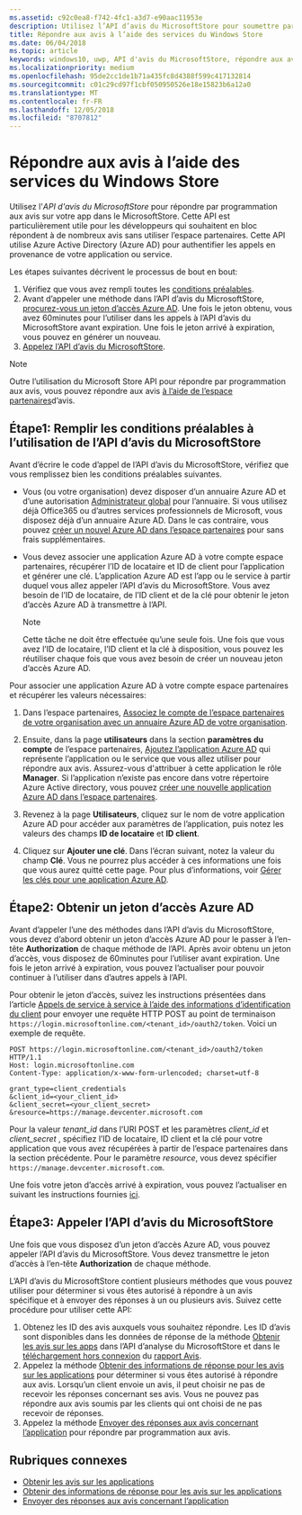 ```yaml
---
ms.assetid: c92c0ea8-f742-4fc1-a3d7-e90aac11953e
description: Utilisez l’API d’avis du MicrosoftStore pour soumettre par programmation les réponses aux avis sur votre app dans le MicrosoftStore.
title: Répondre aux avis à l’aide des services du Windows Store
ms.date: 06/04/2018
ms.topic: article
keywords: windows10, uwp, API d'avis du MicrosoftStore, répondre aux avis
ms.localizationpriority: medium
ms.openlocfilehash: 95de2cc1de1b71a435fc8d4388f599c417132814
ms.sourcegitcommit: c01c29cd97f1cbf050950526e18e15823b6a12a0
ms.translationtype: MT
ms.contentlocale: fr-FR
ms.lasthandoff: 12/05/2018
ms.locfileid: "8707812"
---
```

# <a name="respond-to-reviews-using-store-services"></a>Répondre aux avis à l’aide des services du Windows Store

Utilisez l'*API d'avis du MicrosoftStore* pour répondre par programmation aux avis sur votre app dans le MicrosoftStore. Cette API est particulièrement utile pour les développeurs qui souhaitent en bloc répondent à de nombreux avis sans utiliser l’espace partenaires. Cette API utilise Azure Active Directory (Azure AD) pour authentifier les appels en provenance de votre application ou service.

Les étapes suivantes décrivent le processus de bout en bout:

1.  Vérifiez que vous avez rempli toutes les [conditions préalables](#prerequisites).
2.  Avant d’appeler une méthode dans l’API d’avis du MicrosoftStore, [procurez-vous un jeton d’accès Azure AD](#obtain-an-azure-ad-access-token). Une fois le jeton obtenu, vous avez 60minutes pour l’utiliser dans les appels à l’API d’avis du MicrosoftStore avant expiration. Une fois le jeton arrivé à expiration, vous pouvez en générer un nouveau.
3.  [Appelez l’API d’avis du MicrosoftStore](#call-the-windows-store-reviews-api).

> [!NOTE]
> Outre l’utilisation du Microsoft Store API pour répondre par programmation aux avis, vous pouvez répondre aux avis [à l’aide de l’espace partenaires](../publish/respond-to-customer-reviews.md)d’avis.

<span id="prerequisites" />

## <a name="step-1-complete-prerequisites-for-using-the-microsoft-store-reviews-api"></a>Étape1: Remplir les conditions préalables à l’utilisation de l’API d’avis du MicrosoftStore

Avant d’écrire le code d’appel de l’API d’avis du MicrosoftStore, vérifiez que vous remplissez bien les conditions préalables suivantes.

* Vous (ou votre organisation) devez disposer d’un annuaire Azure AD et d’une autorisation [Administrateur global](http://go.microsoft.com/fwlink/?LinkId=746654) pour l’annuaire. Si vous utilisez déjà Office365 ou d’autres services professionnels de Microsoft, vous disposez déjà d’un annuaire Azure AD. Dans le cas contraire, vous pouvez [créer un nouvel Azure AD dans l’espace partenaires](../publish/associate-azure-ad-with-partner-center.md#create-a-brand-new-azure-ad-to-associate-with-your-partner-center-account) pour sans frais supplémentaires.

* Vous devez associer une application Azure AD à votre compte espace partenaires, récupérer l’ID de locataire et ID de client pour l’application et générer une clé. L’application Azure AD est l’app ou le service à partir duquel vous allez appeler l’API d’avis du MicrosoftStore. Vous avez besoin de l’ID de locataire, de l’ID client et de la clé pour obtenir le jeton d’accès Azure AD à transmettre à l’API.
    > [!NOTE]
    > Cette tâche ne doit être effectuée qu’une seule fois. Une fois que vous avez l’ID de locataire, l’ID client et la clé à disposition, vous pouvez les réutiliser chaque fois que vous avez besoin de créer un nouveau jeton d’accès Azure AD.

Pour associer une application Azure AD à votre compte espace partenaires et récupérer les valeurs nécessaires:

1.  Dans l’espace partenaires, [Associez le compte de l’espace partenaires de votre organisation avec un annuaire Azure AD de votre organisation](../publish/associate-azure-ad-with-partner-center.md).

2.  Ensuite, dans la page **utilisateurs** dans la section **paramètres du compte** de l’espace partenaires, [Ajoutez l’application Azure AD](../publish/add-users-groups-and-azure-ad-applications.md#add-azure-ad-applications-to-your-partner-center-account) qui représente l’application ou le service que vous allez utiliser pour répondre aux avis. Assurez-vous d'attribuer à cette application le rôle **Manager**. Si l’application n’existe pas encore dans votre répertoire Azure Active directory, vous pouvez [créer une nouvelle application Azure AD dans l’espace partenaires](../publish/add-users-groups-and-azure-ad-applications.md#create-a-new-azure-ad-application-account-in-your-organizations-directory-and-add-it-to-your-partner-center-account). 

3.  Revenez à la page **Utilisateurs**, cliquez sur le nom de votre application Azure AD pour accéder aux paramètres de l’application, puis notez les valeurs des champs **ID de locataire** et **ID client**.

4. Cliquez sur **Ajouter une clé**. Dans l’écran suivant, notez la valeur du champ **Clé**. Vous ne pourrez plus accéder à ces informations une fois que vous aurez quitté cette page. Pour plus d’informations, voir [Gérer les clés pour une application Azure AD](../publish/add-users-groups-and-azure-ad-applications.md#manage-keys).

<span id="obtain-an-azure-ad-access-token" />

## <a name="step-2-obtain-an-azure-ad-access-token"></a>Étape2: Obtenir un jeton d’accès Azure AD

Avant d’appeler l’une des méthodes dans l’API d’avis du MicrosoftStore, vous devez d’abord obtenir un jeton d’accès Azure AD pour le passer à l’en-tête **Authorization** de chaque méthode de l’API. Après avoir obtenu un jeton d’accès, vous disposez de 60minutes pour l’utiliser avant expiration. Une fois le jeton arrivé à expiration, vous pouvez l’actualiser pour pouvoir continuer à l’utiliser dans d’autres appels à l’API.

Pour obtenir le jeton d’accès, suivez les instructions présentées dans l’article [Appels de service à service à l’aide des informations d’identification du client](https://azure.microsoft.com/documentation/articles/active-directory-protocols-oauth-service-to-service/) pour envoyer une requête HTTP POST au point de terminaison ```https://login.microsoftonline.com/<tenant_id>/oauth2/token```. Voici un exemple de requête.

```syntax
POST https://login.microsoftonline.com/<tenant_id>/oauth2/token HTTP/1.1
Host: login.microsoftonline.com
Content-Type: application/x-www-form-urlencoded; charset=utf-8

grant_type=client_credentials
&client_id=<your_client_id>
&client_secret=<your_client_secret>
&resource=https://manage.devcenter.microsoft.com
```

Pour la valeur *tenant\_id* dans l’URI POST et les paramètres *client\_id* et *client\_secret* , spécifiez l’ID de locataire, ID client et la clé pour votre application que vous avez récupérées à partir de l’espace partenaires dans la section précédente. Pour le paramètre *resource*, vous devez spécifier ```https://manage.devcenter.microsoft.com```.

Une fois votre jeton d’accès arrivé à expiration, vous pouvez l’actualiser en suivant les instructions fournies [ici](https://azure.microsoft.com/documentation/articles/active-directory-protocols-oauth-code/#refreshing-the-access-tokens).

<span id="call-the-windows-store-reviews-api" />

## <a name="step-3-call-the-microsoft-store-reviews-api"></a>Étape3: Appeler l’API d’avis du MicrosoftStore

Une fois que vous disposez d’un jeton d’accès Azure AD, vous pouvez appeler l’API d’avis du MicrosoftStore. Vous devez transmettre le jeton d’accès à l’en-tête **Authorization** de chaque méthode.

L’API d’avis du MicrosoftStore contient plusieurs méthodes que vous pouvez utiliser pour déterminer si vous êtes autorisé à répondre à un avis spécifique et à envoyer des réponses à un ou plusieurs avis. Suivez cette procédure pour utiliser cette API:

1. Obtenez les ID des avis auxquels vous souhaitez répondre. Les ID d’avis sont disponibles dans les données de réponse de la méthode [Obtenir les avis sur les apps](get-app-reviews.md) dans l’API d’analyse du MicrosoftStore et dans le [téléchargement hors connexion](../publish/download-analytic-reports.md) du [rapport Avis](../publish/reviews-report.md).
2. Appelez la méthode [Obtenir des informations de réponse pour les avis sur les applications](get-response-info-for-app-reviews.md) pour déterminer si vous êtes autorisé à répondre aux avis. Lorsqu’un client envoie un avis, il peut choisir ne pas de recevoir les réponses concernant ses avis. Vous ne pouvez pas répondre aux avis soumis par les clients qui ont choisi de ne pas recevoir de réponses.
3. Appelez la méthode [Envoyer des réponses aux avis concernant l’application](submit-responses-to-app-reviews.md) pour répondre par programmation aux avis.


## <a name="related-topics"></a>Rubriques connexes

* [Obtenir les avis sur les applications](get-app-reviews.md)
* [Obtenir des informations de réponse pour les avis sur les applications](get-response-info-for-app-reviews.md)
* [Envoyer des réponses aux avis concernant l’application](submit-responses-to-app-reviews.md)

 
